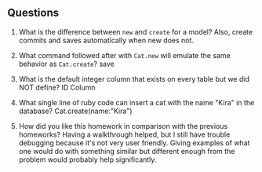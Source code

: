 ## Questions

1. What is the difference between `new` and `create` for a model?
  Also, create commits and saves automatically when new does not.

2. What command followed after with `Cat.new` will emulate the same behavior as `Cat.create`?
  save

3. What is the default integer column that exists on every table but we did NOT define?
  ID Column

4. What single line of ruby code can insert a cat with the name "Kira" in the database?
  Cat.create(name:"Kira")

5. How did you like this homework in comparison with the previous homeworks?
  Having a walkthrough helped, but I still have trouble debugging because it's
  not very user friendly. Giving examples of what one would do with
  something similar but different enough from the problem would probably
  help significantly.

